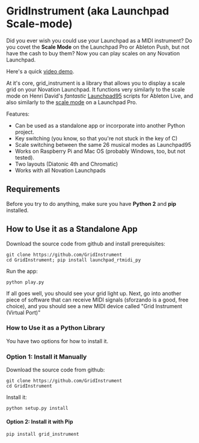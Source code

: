 GridInstrument (aka Launchpad Scale-mode)
============

Did you ever wish you could use your Launchpad as a MIDI instrument? Do you covet the **Scale Mode** on the Launchpad Pro or Ableton Push, but not have the cash to buy them? Now you can play scales on any Novation Launchpad. 

Here's a quick [video demo](https://youtu.be/JJA2fm-2NVg).

At it's core, grid_instrument is a library that allows you to display a scale grid on your Novation Launchpad. It functions very similarly to the scale mode on Henri David's _fantastic_  [Launchpad95](http://motscousus.com/stuff/2011-07_Novation_Launchpad_Ableton_Live_Scripts/) scripts for Ableton Live, and also similarly to the [scale mode](https://global.novationmusic.com/launchpad-pro-scale-mode) on a Launchpad Pro.

Features:

* Can be used as a standalone app or incorporate into another Python project.
* Key switching (you know, so that you're not stuck in the key of C)
* Scale switching between the same 26 musical modes as Launchpad95
* Works on Raspberry Pi and Mac OS (probably Windows, too, but not tested).
* Two layouts (Diatonic 4th and Chromatic)
* Works with all Novation Launchpads

## Requirements

Before you try to do anything, make sure you have **Python 2** and **pip** installed.

## How to Use it as a Standalone App

Download the source code from github and install prerequisites:

    git clone https://github.com/GridInstrument
    cd GridInstrument; pip install launchpad_rtmidi_py

Run the app:

    python play.py

If all goes well, you should see your grid light up. Next, go into another piece of software that can receive MIDI signals (sforzando is a good, free choice), and you should see a new MIDI device called "Grid Instrument (Virtual Port)"

### How to Use it as a Python Library

You have two options for how to install it.

### Option 1: Install it Manually

Download the source code from github:

    git clone https://github.com/GridInstrument
    cd GridInstrument

Install it:

    python setup.py install

#### Option 2: Install it with Pip

    pip install grid_instrument